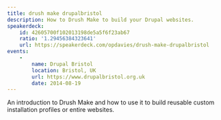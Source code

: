 ```yaml
---
title: drush make drupalbristol
description: How to Drush Make to build your Drupal websites.
speakerdeck:
    id: 42605700f102013198de5a5f6f23ab67
    ratio: '1.29456384323641'
    url: https://speakerdeck.com/opdavies/drush-make-drupalbristol
events:
    -
        name: Drupal Bristol
        location: Bristol, UK
        url: https://www.drupalbristol.org.uk
        date: 2014-08-19
---
```


An introduction to Drush Make and how to use it to build reusable custom installation profiles or entire websites.
